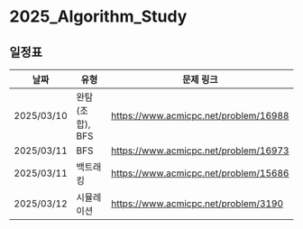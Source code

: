 # 2025_Algorithm_Study
## 일정표

| **날짜**     | **유형**      | **문제 링크**                              | 
|------------|-------------|----------------------------------------|
| 2025/03/10 | 완탐(조합), BFS | https://www.acmicpc.net/problem/16988  |
| 2025/03/11 | BFS         | https://www.acmicpc.net/problem/16973  |
| 2025/03/11 | 백트래킹        | https://www.acmicpc.net/problem/15686  |
| 2025/03/12 | 시뮬레이션       | https://www.acmicpc.net/problem/3190  |